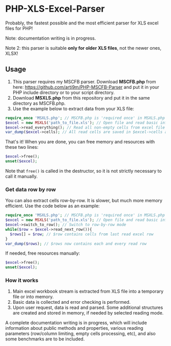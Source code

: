 # PHP-XLS-Excel-Parser
Probably, the fastest possible and the most efficient parser for XLS excel files for PHP!

Note: documentation writing is in progress.

Note 2: this parser is suitable __only for older XLS files__, not the newer ones, XLSX!

## Usage

1. This parser requires my MSCFB parser. Download __MSCFB.php__ from here: https://github.com/arti9m/PHP-MSCFB-Parser and put it in your PHP include directory or to your script directory.
2. Download __MSXLS.php__ from this repository and put it in the same directory as MSCFB.php.
3. Use the example below to extract data from your XLS file:
```PHP
require_once 'MSXLS.php'; // MSCFB.php is 'required once' in MSXLS.php
$excel = new MSXLS('path_to_file.xls'); // Open file and read basic information
$excel->read_everything(); // Read all non-empty cells from excel file
var_dump($excel->cells); // All read cells are saved in $excel->cells as 2-dimmensional array
```

That's it! When you are done, you can free memory and resources with these two lines:
```PHP
$excel->free();
unset($excel);
```
Note that `free()` is called in the destructor, so it is not strictly necessary to call it manually.

### Get data row by row
You can also extract cells row-by-row. It is slower, but much more memory efficient.
Use the code below as an example:
```PHP
require_once 'MSXLS.php'; // MSCFB.php is 'required once' in MSXLS.php
$excel = new MSXLS('path_to_file.xls'); // Open file and read basic information
$excel->switch_to_row(); // Switch to row-by-row mode
while($row = $excel->read_next_row()){
  $rows[] = $row; // $row contains cells from last read excel row
}
var_dump($rows); // $rows now contains each and every read row
```
If needed, free resources manually:
```PHP
$excel->free();
unset($excel);
```

### How it works
1. Main excel workbook stream is extracted from XLS file into a temporary file or into memory.
2. Basic data is collected and error checking is performed.
3. Upon user request, data is read and parsed. Some additional structures are created and stored in memory, if needed by selected reading mode.

A complete documentation writing is in progress, which will include information about public methods and properties, various reading parameters (row/column limiting, empty cells processing, etc), and also some benchmarks are to be included.
